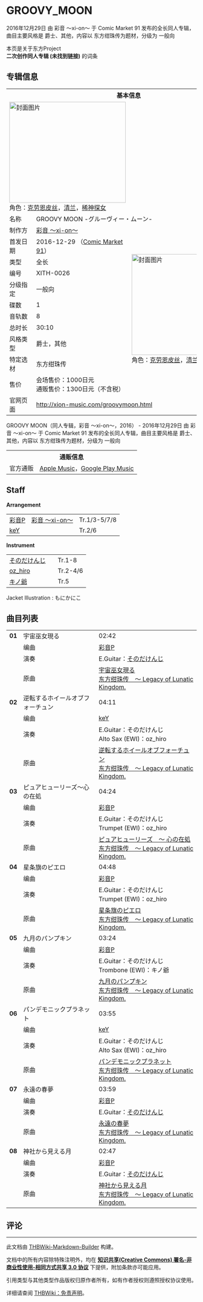 # GROOVY_MOON

<!-- source html: G:\repos\THBWiki-Markdown-Builder\THBWikiMarkdown\Temp\main\4\45\ns0%3AGROOVY_MOON.html -->

2016年12月29日 由 彩音 ～xi-on～ 于 Comic Market 91 发布的全长同人专辑，曲目主要风格是 爵士、其他，内容以 东方绀珠传为题材，分级为 一般向

本页是关于东方Project  
 **二次创作同人专辑 (未找到链接)** 的词条

## 专辑信息

<table><tbody><tr><th colspan="3">基本信息</th></tr><tr><td class="cover-artwork-mobile" colspan="2"><a href="./文件-GROOVY_MOON封面.jpg.md" class="image" title="封面图片"><img alt="封面图片" src="https://upload.thwiki.cc/thumb/2/29/GROOVY_MOON%E5%B0%81%E9%9D%A2.jpg/308px-GROOVY_MOON%E5%B0%81%E9%9D%A2.jpg" decoding="async" loading="lazy" width="308" height="267" srcset="https://upload.thwiki.cc/thumb/2/29/GROOVY_MOON%E5%B0%81%E9%9D%A2.jpg/462px-GROOVY_MOON%E5%B0%81%E9%9D%A2.jpg 1.5x, https://upload.thwiki.cc/thumb/2/29/GROOVY_MOON%E5%B0%81%E9%9D%A2.jpg/616px-GROOVY_MOON%E5%B0%81%E9%9D%A2.jpg 2x" data-file-width="2400" data-file-height="2080"></a><div class="cover-char">角色：<a href="./克劳恩皮丝.md" title="克劳恩皮丝">克劳恩皮丝</a>，<a href="./清兰.md" title="清兰">清兰</a>，<a href="./稀神探女.md" title="稀神探女">稀神探女</a></div></td>
</tr><tr><td class="label">名称</td><td colspan="2"> GROOVY MOON -グルーヴィー・ムーン- </td></tr><tr><td class="label">制作方</td><td><a href="./彩音_～xi-on～.md" title="彩音 ～xi-on～">彩音 ～xi-on～</a></td><td class="cover-artwork" rowspan="11" style="min-width:308px;"><a href="./文件-GROOVY_MOON封面.jpg.md" class="image" title="封面图片"><img alt="封面图片" src="https://upload.thwiki.cc/thumb/2/29/GROOVY_MOON%E5%B0%81%E9%9D%A2.jpg/308px-GROOVY_MOON%E5%B0%81%E9%9D%A2.jpg" decoding="async" loading="lazy" width="308" height="267" srcset="https://upload.thwiki.cc/thumb/2/29/GROOVY_MOON%E5%B0%81%E9%9D%A2.jpg/462px-GROOVY_MOON%E5%B0%81%E9%9D%A2.jpg 1.5x, https://upload.thwiki.cc/thumb/2/29/GROOVY_MOON%E5%B0%81%E9%9D%A2.jpg/616px-GROOVY_MOON%E5%B0%81%E9%9D%A2.jpg 2x" data-file-width="2400" data-file-height="2080"></a><div class="cover-char">角色：<a href="./克劳恩皮丝.md" title="克劳恩皮丝">克劳恩皮丝</a>，<a href="./清兰.md" title="清兰">清兰</a>，<a href="./稀神探女.md" title="稀神探女">稀神探女</a></div></td>
</tr><tr><td class="label">首发日期</td><td>2016-12-29&#160;（<a href="/展会作品列表?e=Comic+Market%2391">Comic Market 91</a>）</td></tr><tr><td class="label">类型</td><td>全长</td></tr><tr><td class="label">编号</td><td>XITH-0026</td></tr><tr><td class="label">分级指定</td><td>一般向</td></tr><tr><td class="label">碟数</td><td>1</td></tr><tr><td class="label">音轨数</td><td>8</td></tr><tr><td class="label">总时长</td><td>30:10</td></tr><tr><td class="label">风格类型</td><td>爵士，其他</td></tr><tr><td class="label">特定选材</td><td>东方绀珠传</td></tr><tr><td class="label">售价</td><td>会场售价：1000日元<br>通贩售价：1300日元（不含税）</td></tr>
<tr><td class="label">官网页面</td><td colspan="2"><a rel="nofollow" class="external free" href="http://xion-music.com/groovymoon.html">http://xion-music.com/groovymoon.html</a></td></tr></tbody></table>

GROOVY MOON（同人专辑，彩音 ～xi-on～，2016） - 2016年12月29日 由 彩音 ～xi-on～ 于 Comic Market 91 发布的全长同人专辑，曲目主要风格是 爵士、其他，内容以 东方绀珠传为题材，分级为 一般向

<table><tbody><tr><th colspan="3">通贩信息</th></tr><tr><td class="label">官方通贩</td><td colspan="2"><a rel="nofollow" class="external text" href="https://itunes.apple.com/album/groovy-moon/1455478363">Apple Music</a>，<a rel="nofollow" class="external text" href="https://play.google.com/store/music/album?id=B3svwn6vw6jog532hpw4ao3t7ky">Google Play Music</a></td></tr></tbody></table>



## Staff
  
 **Arrangement**   

<table><tbody><tr><td><a href="/index.php?title=%E5%BD%A9%E9%9F%B3P&amp;action=edit&amp;redlink=1" class="new" title="彩音P（页面不存在）">彩音P</a></td><td><a href="./彩音_～xi-on～.md" title="彩音 ～xi-on～">彩音 ～xi-on～</a></td><td>Tr.1/3-5/7/8</td></tr><tr><td><a href="/index.php?title=keY&amp;action=edit&amp;redlink=1" class="new" title="keY（页面不存在）">keY</a></td><td></td><td>Tr.2/6</td></tr></tbody></table>

  
 **Instrument**   

<table><tbody><tr><td><a href="/index.php?title=%E3%81%9D%E3%81%AE%E3%81%A0%E3%81%91%E3%82%93%E3%81%98&amp;action=edit&amp;redlink=1" class="new" title="そのだけんじ（页面不存在）">そのだけんじ</a></td><td></td><td>Tr.1-8</td></tr><tr><td><a href="/index.php?title=oz_hiro&amp;action=edit&amp;redlink=1" class="new" title="oz hiro（页面不存在）">oz_hiro</a></td><td></td><td>Tr.2-4/6</td></tr><tr><td><a href="/index.php?title=%E3%82%AD%E3%83%8E%E7%88%BA&amp;action=edit&amp;redlink=1" class="new" title="キノ爺（页面不存在）">キノ爺</a></td><td></td><td>Tr.5</td></tr></tbody></table>


Jacket Illustration
: もにかにこ


## 曲目列表

<table><tbody><tr><td id="1" class="infoYD"><b>01</b></td><td id="宇宙巫女現る" colspan="2" class="title">宇宙巫女現る<span class="thcsearchlinks"><a rel="nofollow" class="external text" href="https://cd.thwiki.cc?arrange=彩音P&amp;ogmusic=宇宙巫女現る&amp;fromwiki=GROOVY_MOON"><span title="搜索相似同人曲"></span></a></span></td><td class="time">02:42</td></tr><tr><td class="left"></td><td class="label">编曲</td><td class="text" colspan="2"><a href="/index.php?title=%E5%BD%A9%E9%9F%B3P&amp;action=edit&amp;redlink=1" class="new" title="彩音P（页面不存在）">彩音P</a><span class="thcsearchlinks"><a rel="nofollow" class="external text" href="https://cd.thwiki.cc?arrange=，彩音P&amp;fromwiki=GROOVY_MOON"><span></span></a></span></td></tr><tr><td class="left"></td><td class="label">演奏</td><td class="text" colspan="2">E.Guitar：<a href="/index.php?title=%E3%81%9D%E3%81%AE%E3%81%A0%E3%81%91%E3%82%93%E3%81%98&amp;action=edit&amp;redlink=1" class="new" title="そのだけんじ（页面不存在）">そのだけんじ</a></td></tr><tr><td class="left"></td><td class="label">原曲</td><td class="text" colspan="2"><span class="thcsearchlinks"><a rel="nofollow" class="external text" href="https://cd.thwiki.cc?ogmusic=宇宙巫女現る&amp;fromwiki=GROOVY_MOON"><span></span></a></span><div class="ogmusic"><a href="./宇宙巫女現る.md" class="mw-redirect" title="宇宙巫女現る">宇宙巫女現る</a></div><div class="source"><a href="./东方绀珠传_～_Legacy_of_Lunatic_Kingdom..md" class="mw-redirect" title="东方绀珠传 ～ Legacy of Lunatic Kingdom.">东方绀珠传　～ Legacy of Lunatic Kingdom.</a></div></td></tr>
<tr><td id="2" class="infoYD"><b>02</b></td><td id="逆転するホイールオブフォーチュン" colspan="2" class="title">逆転するホイールオブフォーチュン<span class="thcsearchlinks"><a rel="nofollow" class="external text" href="https://cd.thwiki.cc?arrange=keY&amp;ogmusic=逆転するホイールオブフォーチュン&amp;fromwiki=GROOVY_MOON"><span title="搜索相似同人曲"></span></a></span></td><td class="time">04:11</td></tr><tr><td class="left"></td><td class="label">编曲</td><td class="text" colspan="2"><a href="/index.php?title=keY&amp;action=edit&amp;redlink=1" class="new" title="keY（页面不存在）">keY</a><span class="thcsearchlinks"><a rel="nofollow" class="external text" href="https://cd.thwiki.cc?arrange=，keY&amp;fromwiki=GROOVY_MOON"><span></span></a></span></td></tr><tr><td class="left"></td><td class="label">演奏</td><td class="text" colspan="2">E.Guitar：そのだけんじ <br>Alto Sax (EWI)：oz_hiro</td></tr><tr><td class="left"></td><td class="label">原曲</td><td class="text" colspan="2"><span class="thcsearchlinks"><a rel="nofollow" class="external text" href="https://cd.thwiki.cc?ogmusic=逆転するホイールオブフォーチュン&amp;fromwiki=GROOVY_MOON"><span></span></a></span><div class="ogmusic"><a href="./逆転するホイールオブフォーチュン.md" class="mw-redirect" title="逆転するホイールオブフォーチュン">逆転するホイールオブフォーチュン</a></div><div class="source"><a href="./东方绀珠传_～_Legacy_of_Lunatic_Kingdom..md" class="mw-redirect" title="东方绀珠传 ～ Legacy of Lunatic Kingdom.">东方绀珠传　～ Legacy of Lunatic Kingdom.</a></div></td></tr>
<tr><td id="3" class="infoYD"><b>03</b></td><td id="ピュアヒューリーズ～心の在処" colspan="2" class="title">ピュアヒューリーズ～心の在処<span class="thcsearchlinks"><a rel="nofollow" class="external text" href="https://cd.thwiki.cc?arrange=彩音P&amp;ogmusic=ピュアヒューリーズ　～ 心の在処&amp;fromwiki=GROOVY_MOON"><span title="搜索相似同人曲"></span></a></span></td><td class="time">04:24</td></tr><tr><td class="left"></td><td class="label">编曲</td><td class="text" colspan="2"><a href="/index.php?title=%E5%BD%A9%E9%9F%B3P&amp;action=edit&amp;redlink=1" class="new" title="彩音P（页面不存在）">彩音P</a><span class="thcsearchlinks"><a rel="nofollow" class="external text" href="https://cd.thwiki.cc?arrange=，彩音P&amp;fromwiki=GROOVY_MOON"><span></span></a></span></td></tr><tr><td class="left"></td><td class="label">演奏</td><td class="text" colspan="2">E.Guitar：そのだけんじ <br>Trumpet (EWI)：oz_hiro</td></tr><tr><td class="left"></td><td class="label">原曲</td><td class="text" colspan="2"><span class="thcsearchlinks"><a rel="nofollow" class="external text" href="https://cd.thwiki.cc?ogmusic=ピュアヒューリーズ　～ 心の在処&amp;fromwiki=GROOVY_MOON"><span></span></a></span><div class="ogmusic"><a href="./ピュアヒューリーズ_～_心の在処.md" class="mw-redirect" title="ピュアヒューリーズ ～ 心の在処">ピュアヒューリーズ　～ 心の在処</a></div><div class="source"><a href="./东方绀珠传_～_Legacy_of_Lunatic_Kingdom..md" class="mw-redirect" title="东方绀珠传 ～ Legacy of Lunatic Kingdom.">东方绀珠传　～ Legacy of Lunatic Kingdom.</a></div></td></tr>
<tr><td id="4" class="infoYD"><b>04</b></td><td id="星条旗のピエロ" colspan="2" class="title">星条旗のピエロ<span class="thcsearchlinks"><a rel="nofollow" class="external text" href="https://cd.thwiki.cc?arrange=彩音P&amp;ogmusic=星条旗のピエロ&amp;fromwiki=GROOVY_MOON"><span title="搜索相似同人曲"></span></a></span></td><td class="time">04:48</td></tr><tr><td class="left"></td><td class="label">编曲</td><td class="text" colspan="2"><a href="/index.php?title=%E5%BD%A9%E9%9F%B3P&amp;action=edit&amp;redlink=1" class="new" title="彩音P（页面不存在）">彩音P</a><span class="thcsearchlinks"><a rel="nofollow" class="external text" href="https://cd.thwiki.cc?arrange=，彩音P&amp;fromwiki=GROOVY_MOON"><span></span></a></span></td></tr><tr><td class="left"></td><td class="label">演奏</td><td class="text" colspan="2">E.Guitar：そのだけんじ <br>Trumpet (EWI)：oz_hiro</td></tr><tr><td class="left"></td><td class="label">原曲</td><td class="text" colspan="2"><span class="thcsearchlinks"><a rel="nofollow" class="external text" href="https://cd.thwiki.cc?ogmusic=星条旗のピエロ&amp;fromwiki=GROOVY_MOON"><span></span></a></span><div class="ogmusic"><a href="./星条旗のピエロ.md" class="mw-redirect" title="星条旗のピエロ">星条旗のピエロ</a></div><div class="source"><a href="./东方绀珠传_～_Legacy_of_Lunatic_Kingdom..md" class="mw-redirect" title="东方绀珠传 ～ Legacy of Lunatic Kingdom.">东方绀珠传　～ Legacy of Lunatic Kingdom.</a></div></td></tr>
<tr><td id="5" class="infoYD"><b>05</b></td><td id="九月のパンプキン" colspan="2" class="title">九月のパンプキン<span class="thcsearchlinks"><a rel="nofollow" class="external text" href="https://cd.thwiki.cc?arrange=彩音P&amp;ogmusic=九月のパンプキン&amp;fromwiki=GROOVY_MOON"><span title="搜索相似同人曲"></span></a></span></td><td class="time">03:24</td></tr><tr><td class="left"></td><td class="label">编曲</td><td class="text" colspan="2"><a href="/index.php?title=%E5%BD%A9%E9%9F%B3P&amp;action=edit&amp;redlink=1" class="new" title="彩音P（页面不存在）">彩音P</a><span class="thcsearchlinks"><a rel="nofollow" class="external text" href="https://cd.thwiki.cc?arrange=，彩音P&amp;fromwiki=GROOVY_MOON"><span></span></a></span></td></tr><tr><td class="left"></td><td class="label">演奏</td><td class="text" colspan="2">E.Guitar：そのだけんじ <br>Trombone (EWI)：キノ爺</td></tr><tr><td class="left"></td><td class="label">原曲</td><td class="text" colspan="2"><span class="thcsearchlinks"><a rel="nofollow" class="external text" href="https://cd.thwiki.cc?ogmusic=九月のパンプキン&amp;fromwiki=GROOVY_MOON"><span></span></a></span><div class="ogmusic"><a href="./九月のパンプキン.md" class="mw-redirect" title="九月のパンプキン">九月のパンプキン</a></div><div class="source"><a href="./东方绀珠传_～_Legacy_of_Lunatic_Kingdom..md" class="mw-redirect" title="东方绀珠传 ～ Legacy of Lunatic Kingdom.">东方绀珠传　～ Legacy of Lunatic Kingdom.</a></div></td></tr>
<tr><td id="6" class="infoYD"><b>06</b></td><td id="パンデモニックプラネット" colspan="2" class="title">パンデモニックプラネット<span class="thcsearchlinks"><a rel="nofollow" class="external text" href="https://cd.thwiki.cc?arrange=keY&amp;ogmusic=パンデモニックプラネット&amp;fromwiki=GROOVY_MOON"><span title="搜索相似同人曲"></span></a></span></td><td class="time">03:55</td></tr><tr><td class="left"></td><td class="label">编曲</td><td class="text" colspan="2"><a href="/index.php?title=keY&amp;action=edit&amp;redlink=1" class="new" title="keY（页面不存在）">keY</a><span class="thcsearchlinks"><a rel="nofollow" class="external text" href="https://cd.thwiki.cc?arrange=，keY&amp;fromwiki=GROOVY_MOON"><span></span></a></span></td></tr><tr><td class="left"></td><td class="label">演奏</td><td class="text" colspan="2">E.Guitar：そのだけんじ <br>Alto Sax (EWI)：oz_hiro</td></tr><tr><td class="left"></td><td class="label">原曲</td><td class="text" colspan="2"><span class="thcsearchlinks"><a rel="nofollow" class="external text" href="https://cd.thwiki.cc?ogmusic=パンデモニックプラネット&amp;fromwiki=GROOVY_MOON"><span></span></a></span><div class="ogmusic"><a href="./パンデモニックプラネット.md" class="mw-redirect" title="パンデモニックプラネット">パンデモニックプラネット</a></div><div class="source"><a href="./东方绀珠传_～_Legacy_of_Lunatic_Kingdom..md" class="mw-redirect" title="东方绀珠传 ～ Legacy of Lunatic Kingdom.">东方绀珠传　～ Legacy of Lunatic Kingdom.</a></div></td></tr>
<tr><td id="7" class="infoYD"><b>07</b></td><td id="永遠の春夢" colspan="2" class="title">永遠の春夢<span class="thcsearchlinks"><a rel="nofollow" class="external text" href="https://cd.thwiki.cc?arrange=彩音P&amp;ogmusic=永遠の春夢&amp;fromwiki=GROOVY_MOON"><span title="搜索相似同人曲"></span></a></span></td><td class="time">03:59</td></tr><tr><td class="left"></td><td class="label">编曲</td><td class="text" colspan="2"><a href="/index.php?title=%E5%BD%A9%E9%9F%B3P&amp;action=edit&amp;redlink=1" class="new" title="彩音P（页面不存在）">彩音P</a><span class="thcsearchlinks"><a rel="nofollow" class="external text" href="https://cd.thwiki.cc?arrange=，彩音P&amp;fromwiki=GROOVY_MOON"><span></span></a></span></td></tr><tr><td class="left"></td><td class="label">演奏</td><td class="text" colspan="2">E.Guitar：<a href="/index.php?title=%E3%81%9D%E3%81%AE%E3%81%A0%E3%81%91%E3%82%93%E3%81%98&amp;action=edit&amp;redlink=1" class="new" title="そのだけんじ（页面不存在）">そのだけんじ</a></td></tr><tr><td class="left"></td><td class="label">原曲</td><td class="text" colspan="2"><span class="thcsearchlinks"><a rel="nofollow" class="external text" href="https://cd.thwiki.cc?ogmusic=永遠の春夢&amp;fromwiki=GROOVY_MOON"><span></span></a></span><div class="ogmusic"><a href="./永遠の春夢.md" class="mw-redirect" title="永遠の春夢">永遠の春夢</a></div><div class="source"><a href="./东方绀珠传_～_Legacy_of_Lunatic_Kingdom..md" class="mw-redirect" title="东方绀珠传 ～ Legacy of Lunatic Kingdom.">东方绀珠传　～ Legacy of Lunatic Kingdom.</a></div></td></tr>
<tr><td id="8" class="infoYD"><b>08</b></td><td id="神社から見える月" colspan="2" class="title">神社から見える月<span class="thcsearchlinks"><a rel="nofollow" class="external text" href="https://cd.thwiki.cc?arrange=彩音P&amp;ogmusic=神社から見える月&amp;fromwiki=GROOVY_MOON"><span title="搜索相似同人曲"></span></a></span></td><td class="time">02:47</td></tr><tr><td class="left"></td><td class="label">编曲</td><td class="text" colspan="2"><a href="/index.php?title=%E5%BD%A9%E9%9F%B3P&amp;action=edit&amp;redlink=1" class="new" title="彩音P（页面不存在）">彩音P</a><span class="thcsearchlinks"><a rel="nofollow" class="external text" href="https://cd.thwiki.cc?arrange=，彩音P&amp;fromwiki=GROOVY_MOON"><span></span></a></span></td></tr><tr><td class="left"></td><td class="label">演奏</td><td class="text" colspan="2">E.Guitar：<a href="/index.php?title=%E3%81%9D%E3%81%AE%E3%81%A0%E3%81%91%E3%82%93%E3%81%98&amp;action=edit&amp;redlink=1" class="new" title="そのだけんじ（页面不存在）">そのだけんじ</a></td></tr><tr><td class="left"></td><td class="label">原曲</td><td class="text" colspan="2"><span class="thcsearchlinks"><a rel="nofollow" class="external text" href="https://cd.thwiki.cc?ogmusic=神社から見える月&amp;fromwiki=GROOVY_MOON"><span></span></a></span><div class="ogmusic"><a href="./神社から見える月.md" class="mw-redirect" title="神社から見える月">神社から見える月</a></div><div class="source"><a href="./东方绀珠传_～_Legacy_of_Lunatic_Kingdom..md" class="mw-redirect" title="东方绀珠传 ～ Legacy of Lunatic Kingdom.">东方绀珠传　～ Legacy of Lunatic Kingdom.</a></div></td></tr></tbody></table>



## 评论




---

此文档由 [THBWiki-Markdown-Builder](https://github.com/Delsin-Yu/THBWiki-Markdown-Builder) 构建。

文档中的所有内容除特殊注明外，均在 [**知识共享(Creative Commons) 署名-非商业性使用-相同方式共享 3.0 协议**](https://creativecommons.org/licenses/by-sa/3.0/deed.zh-hans) 下提供，附加条款亦可能应用。

引用类型与其他类型作品版权归原作者所有，如有作者授权则遵照授权协议使用。

详细请查阅 [THBWiki：免责声明](https://thbwiki.cc/THBWiki:%E5%85%8D%E8%B4%A3%E5%A3%B0%E6%98%8E)。

